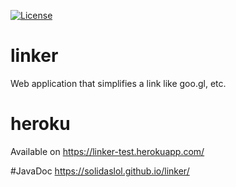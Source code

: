 [![License](https://img.shields.io/badge/license-MIT-green.svg)](https://github.com/SolidaSlOl/linker/blob/master/LICENSE.txt)

# linker
Web application that simplifies a link like goo.gl, etc.

# heroku
Available on https://linker-test.herokuapp.com/

#JavaDoc
https://solidaslol.github.io/linker/
